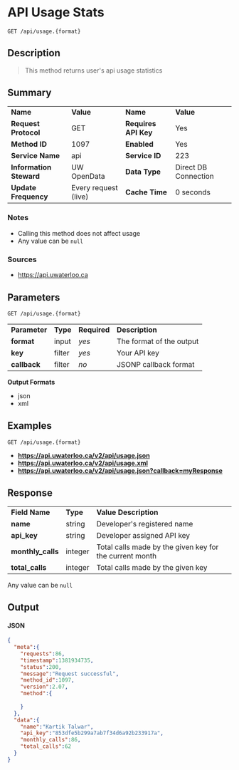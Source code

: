 # API Usage Stats

```
GET /api/usage.{format}
```

## Description

> This method returns user's api usage statistics

## Summary

<table>
  <tr>
    <td><b>Name</b></td>
    <td><b>Value</b></td>
    <td><b><b>Name</b></b></td>
    <td><b>Value</b></td>
  </tr>
  <tr>
    <td><b>Request Protocol</b></td>
    <td>GET</td>
    <td><b>Requires API Key</b></td>
    <td>Yes</td>
  </tr>
  <tr>
    <td><b>Method ID</b></td>
    <td>1097</td>
    <td><b>Enabled</b></td>
    <td>Yes</td>
  </tr>
  <tr>
    <td><b>Service Name</b></td>
    <td>api</td>
    <td><b>Service ID</b></td>
    <td>223</td>
  </tr>
  <tr>
    <td><b>Information Steward</b></td>
    <td>UW OpenData</td>
    <td><b>Data Type</b></td>
    <td>Direct DB Connection</td>
  </tr>
  <tr>
    <td><b>Update Frequency</b></td>
    <td>Every request (live)</td>
    <td><b>Cache Time</b></td>
    <td>0 seconds</td>
  </tr>
</table>


### Notes

- Calling this method does not affect usage
- Any value can be `null`


### Sources

- https://api.uwaterloo.ca


## Parameters

```
GET /api/usage.{format}
```

<table>
  <tr>
    <td><b>Parameter</b></td>
    <td><b>Type</b></td>
    <td><b><b>Required</b></b></td>
    <td><b>Description</b></td>
  </tr>
  <tr>
    <td><b>format</b></td>
    <td>input</td>
    <td><i>yes</i></td>
    <td>The format of the output</td>
  </tr>
  <tr>
    <td><b>key</b></td>
    <td>filter</td>
    <td><i>yes</i></td>
    <td>Your API key</td>
  </tr>
  <tr>
    <td><b>callback</b></td>
    <td>filter</td>
    <td><i>no</i></td>
    <td>JSONP callback format</td>
  </tr>
</table>

**Output Formats**

- json
- xml


## Examples

```
GET /api/usage.{format}
```

- **https://api.uwaterloo.ca/v2/api/usage.json**
- **https://api.uwaterloo.ca/v2/api/usage.xml**
- **https://api.uwaterloo.ca/v2/api/usage.json?callback=myResponse**


## Response

<table>
  <tr>
    <td><b>Field Name</b></td>
    <td><b>Type</b></td>
    <td><b>Value Description</b></td>
  </tr>
  <tr>
    <td><b>name</b></td>
    <td>string</td>
    <td>Developer's registered name</td>
  </tr>
  <tr>
    <td><b>api_key</b></td>
    <td>string</td>
    <td>Developer assigned API key</td>
  </tr>
  <tr>
    <td><b>monthly_calls</b></td>
    <td>integer</td>
    <td>Total calls made by the given key for the current month</td>
  </tr>
  <tr>
    <td><b>total_calls</b></td>
    <td>integer</td>
    <td>Total calls made by the given key</td>
  </tr>
</table>


Any value can be `null`

## Output

#### JSON

```json
{
  "meta":{
    "requests":86,
    "timestamp":1381934735,
    "status":200,
    "message":"Request successful",
    "method_id":1097,
    "version":2.07,
    "method":{
      
    }
  },
  "data":{
    "name":"Kartik Talwar",
    "api_key":"853dfe5b299a7ab7f34d6a92b233917a",
    "monthly_calls":86,
    "total_calls":62
  }
}
```

